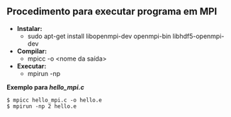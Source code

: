 ## Procedimento para executar programa em MPI

+ **Instalar:**
  - sudo apt-get install libopenmpi-dev openmpi-bin libhdf5-openmpi-dev
+ **Compilar:**
  - mpicc <nome do arquivo> -o <nome da saída>
+ **Executar:**
  - mpirun -np <num processos> <arquivo compilado>

**Exemplo para _hello\_mpi.c_**

```
$ mpicc hello_mpi.c -o hello.e
$ mpirun -np 2 hello.e
```